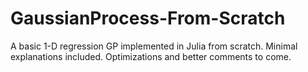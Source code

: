 # GaussianProcess-From-Scratch
A basic 1-D regression GP implemented in Julia from scratch. Minimal explanations included. Optimizations and better comments to come.
